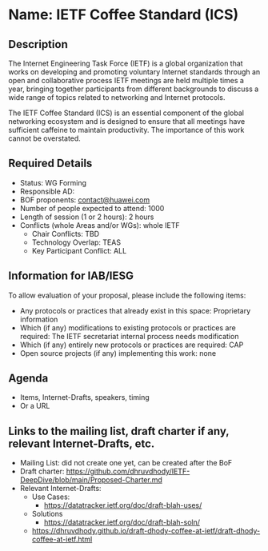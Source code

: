 # Name: IETF Coffee Standard (ICS)
## Description 
The Internet Engineering Task Force (IETF) is a global organization that works on developing and promoting voluntary Internet standards through an open and collaborative process
IETF meetings are held multiple times a year, bringing together participants from different backgrounds to discuss a wide range of topics related to networking and Internet protocols.

The IETF Coffee Standard (ICS) is an essential component of the global networking ecosystem and is designed to ensure that all meetings have sufficient caffeine to maintain productivity. The importance of this work cannot be overstated. 

## Required Details
- Status: WG Forming
- Responsible AD: 
- BOF proponents: contact@huawei.com
- Number of people expected to attend: 1000
- Length of session (1 or 2 hours): 2 hours
- Conflicts (whole Areas and/or WGs): whole IETF
   - Chair Conflicts: TBD
   - Technology Overlap: TEAS
   - Key Participant Conflict: ALL

## Information for IAB/IESG
To allow evaluation of your proposal, please include the following items:

- Any protocols or practices that already exist in this space: Proprietary information
- Which (if any) modifications to existing protocols or practices are required: The IETF secretariat internal process needs modification
- Which (if any) entirely new protocols or practices are required: CAP
- Open source projects (if any) implementing this work: none

## Agenda
   - Items, Internet-Drafts, speakers, timing
   - Or a URL

## Links to the mailing list, draft charter if any, relevant Internet-Drafts, etc.
   - Mailing List: did not create one yet, can be created after the BoF
   - Draft charter: https://github.com/dhruvdhody/IETF-DeepDive/blob/main/Proposed-Charter.md
   - Relevant Internet-Drafts:
      - Use Cases:
         - https://datatracker.ietf.org/doc/draft-blah-uses/
      - Solutions
         - https://datatracker.ietf.org/doc/draft-blah-soln/
      - https://dhruvdhody.github.io/draft-dhody-coffee-at-ietf/draft-dhody-coffee-at-ietf.html
